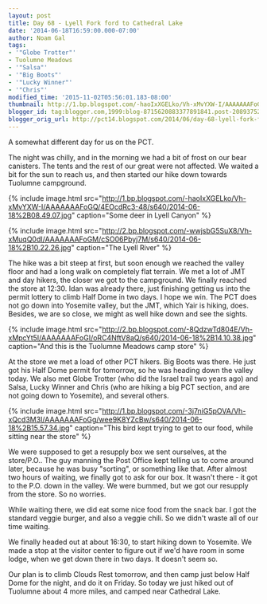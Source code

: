 ```yaml
---
layout: post
title: Day 68 - Lyell Fork ford to Cathedral Lake
date: '2014-06-18T16:59:00.000-07:00'
author: Noam Gal
tags:
- '"Globe Trotter"'
- Tuolumne Meadows
- '"Salsa"'
- '"Big Boots"'
- '"Lucky Winner"'
- '"Chris"'
modified_time: '2015-11-02T05:56:01.183-08:00'
thumbnail: http://1.bp.blogspot.com/-haoIxXGELko/Vh-xMvYXW-I/AAAAAAAFoGQ/4EOcdRc3-48/s72-c/2014-06-18%2B08.49.07.jpg
blogger_id: tag:blogger.com,1999:blog-8715620883377891841.post-2089375200818110584
blogger_orig_url: http://pct14.blogspot.com/2014/06/day-68-lyell-fork-ford-to-cathedral-lake.html
---
```


A somewhat different day for us on the PCT.

The night was chilly, and in the morning we had a bit of frost on our bear canisters. The tents and the rest of our great were not affected. We waited a bit for the sun to reach us, and then started our hike down towards Tuolumne campground.
 
{% include image.html src="http://1.bp.blogspot.com/-haoIxXGELko/Vh-xMvYXW-I/AAAAAAAFoGQ/4EOcdRc3-48/s640/2014-06-18%2B08.49.07.jpg" caption="Some deer in Lyell Canyon" %}
 
{% include image.html src="http://2.bp.blogspot.com/-wwjsbG5SuX8/Vh-xMuqQ0dI/AAAAAAAFoGM/cSO06Pbyj7M/s640/2014-06-18%2B10.22.26.jpg" caption="The Lyell River" %}

The hike was a bit steep at first, but soon enough we reached the valley floor and had a long walk on completely flat terrain. We met a lot of JMT and day hikers, the closer we got to the campground. We finally reached the store at 12:30. Idan was already there, just finishing getting us into the permit lottery to climb Half Dome in two days. I hope we win. The PCT does not go down into Yosemite valley, but the JMT, which Yair is hiking, does. Besides, we are so close, we might as well hike down and see the sights.
 
{% include image.html src="http://2.bp.blogspot.com/-8QdzwTd804E/Vh-xMpcYt5I/AAAAAAAFoGI/oRC4NftV8aQ/s640/2014-06-18%2B14.10.38.jpg" caption="And this is the Tuolumne Meadows camp store" %}

At the store we met a load of other PCT hikers. Big Boots was there. He just got his Half Dome permit for tomorrow, so he was heading down the valley today. We also met Globe Trotter (who did the Israel trail two years ago) and Salsa, Lucky Winner and Chris (who are hiking a big PCT section, and are not going down to Yosemite), and several others.
 
{% include image.html src="http://1.bp.blogspot.com/-3j7niG5pOVA/Vh-xQcd3M3I/AAAAAAAFoGg/wee9K8YZcBw/s640/2014-06-18%2B15.57.34.jpg" caption="This bird kept trying to get to our food, while sitting near the store" %}

We were supposed to get a resupply box we sent ourselves, at the store/P.O.. The guy manning the Post Office kept telling us to come around later, because he was busy "sorting", or something like that. After almost two hours of waiting, we finally got to ask for our box. It wasn't there - it got to the P.O. down in the valley. We were bummed, but we got our resupply from the store. So no worries.

While waiting there, we did eat some nice food from the snack bar. I got the standard veggie burger, and also a veggie chili. So we didn't waste all of our time waiting.

We finally headed out at about 16:30, to start hiking down to Yosemite. We made a stop at the visitor center to figure out if we'd have room in some lodge, when we get down there in two days. It doesn't seem so.

Our plan is to climb Clouds Rest tomorrow, and then camp just below Half Dome for the night, and do it on Friday. So today we just hiked out of Tuolumne about 4 more miles, and camped near Cathedral Lake.
